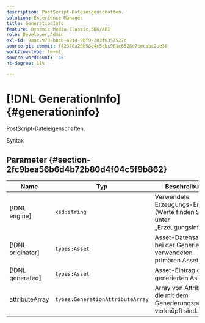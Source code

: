 ```yaml
---
description: PostScript-Dateieigenschaften.
solution: Experience Manager
title: GenerationInfo
feature: Dynamic Media Classic,SDK/API
role: Developer,Admin
exl-id: 9aac2973-bbcb-4914-9bf9-203f0357527c
source-git-commit: f42378a20b58e4c5ebc961c6526d7cecabc2ae38
workflow-type: tm+mt
source-wordcount: '45'
ht-degree: 11%

---
```


# [!DNL GenerationInfo]{#generationinfo}

PostScript-Dateieigenschaften.

Syntax

## Parameter {#section-2fc9bea56b6d4b72b80d4f04c5f9b862}

| Name | Typ | Beschreibung |
|---|---|---|
| [!DNL engine] | `xsd:string` | Verwendete Erzeugungs-Engine (Werte finden Sie unter „Erzeugungsinfo„). |
| [!DNL originator] | `types:Asset` | Asset-Datensatz des bei der Generierung verwendeten primären Assets. |
| [!DNL generated] | `types:Asset` | Asset-Eintrag des generierten Assets. |
| attributeArray | `types:GenerationAttributeArray` | Array von Attributen, die mit dem Generierungsprozess verknüpft sind. |
